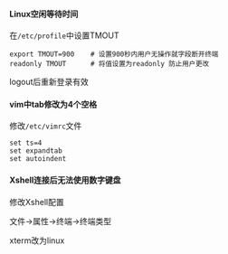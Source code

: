 #### Linux空闲等待时间

在`/etc/profile`中设置TMOUT

```shell
export TMOUT=900    # 设置900秒内用户无操作就字段断开终端
readonly TMOUT      # 将值设置为readonly 防止用户更改
```

logout后重新登录有效

#### vim中tab修改为4个空格

修改`/etc/vimrc`文件

```shell
set ts=4
set expandtab
set autoindent
```

#### Xshell连接后无法使用数字键盘

修改Xshell配置

文件->属性->终端->终端类型

xterm改为linux